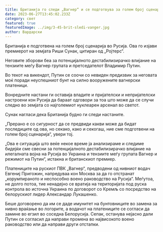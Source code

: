 ```yaml
---
title: Британија го следи „Вагнер“ и се подготвува за голем број сценарија во Русија
date: 2023-06-27T13:45:02.233Z
category: свет
featured: true
featuredImage: ../img/3-45-brit-sledi-vanger.jpg
author: Вардарски
---
```

Британија е подготвена на голем број сценарија во Русија. Ова го изјави премиерот на земјата Риши Сунак, цитиран од „Ројтерс“.

Неговите зборови беа за потенцијалното дестабилизирачко влијание на тензиите меѓу Вагнер групата и претседателот Владимир Путин.

Во текот на викендот, Путин се соочи со невиден предизвик за неговата моќ поради неуспешниот бунт на силно вооружените вагнерски платеници.

Вонредните настани ги оставија владите и пријателски и непријателски настроени кон Русија да бараат одговори за тоа што може да се случи следно во земјата со најголемиот нуклеарен арсенал во светот.

Сунак нагласи дека Британија будно ги следи настаните.

„Прерано е со сигурност да се предвиди какви може да бидат последиците од ова, но секако, како и секогаш, ние сме подготвени на голем број сценарија“, увери тој.

„Ова е ситуација што веќе некое време ја анализираме и следиме бидејќи сме свесни за потенцијалното дестабилизирачко влијание на илегалната војна на Русија во Украина и тензиите меѓу групата Вагнер и режимот на Путин“, истакна и британскиот премиер.

Платениците на рускиот ПВК „Вагнер“, предводени од нивниот водач Евгениј Пригожин, напредуваа кон Москва за да го отстранат „корумпираното и неспособно воено раководство на Русија“. Меѓутоа, не долго потоа, тие ненадејно се вратија на територијата под руска контрола во источна Украина по договорот со Кремљ со посредство на белорускиот лидер Александар Лукашенко.

Беше договорено да им се даде имунитет на бунтовниците во замена за нивно враќање во логорите, а водачот на платениците се согласи да замине во егзил во соседна Белорусија. Сепак, останува нејасно дали Путин се согласил да направи промена во највисокото воено раководство или да направи други отстапки.